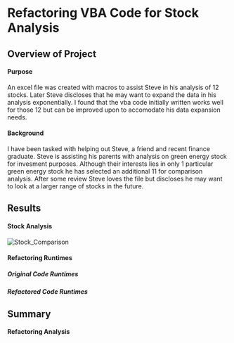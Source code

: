# Refactoring VBA Code for Stock Analysis 

## Overview of Project
#### Purpose
An excel file was created with macros to assist Steve in his analysis of 12 stocks. Later Steve
discloses that he may want to expand the data in his analysis exponentially. I found that the
vba code initially written works well for those 12 but can be improved upon to accomodate his
data expansion needs.

#### Background
I have been tasked with helping out Steve, a friend and recent finance graduate. Steve is
assisting his parents with analysis on green energy stock for invesment purposes. Although their
interests lies in only 1 particular green energy stock he has selected an additional 11 for
comparison analysis. After some review Steve loves the file but discloses he may want to look
at a larger range of stocks in the future.

## Results
#### Stock Analysis
![Stock_Comparison](https://user-images.githubusercontent.com/95381303/149684607-c833599a-0117-4c01-afb9-96ab1c677882.png)





#### Refactoring Runtimes
##### Original Code Runtimes


##### Refactored Code Runtimes


## Summary
#### Refactoring Analysis



